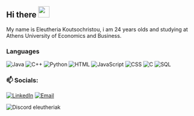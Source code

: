 ## Hi there <img src="https://raw.githubusercontent.com/MartinHeinz/MartinHeinz/master/wave.gif" width="30px" height="30px" />

My name is Eleutheria Koutsochristou, i am 24 years olds and studying at Athens University of Economics and Business.
### Languages

![Java](https://img.shields.io/badge/-Java-000?&logo=Java&logoColor=logoColor=007396)
![C++](https://img.shields.io/badge/-C++-000?&logo=c%2b%2b&logoColor=00599C)
![Python](https://img.shields.io/badge/-Python-000?&logo=Python)
![HTML](https://img.shields.io/badge/-HTML-000?&logo=HTML5)
![JavaScript](https://img.shields.io/badge/-JavaScript-000?&logo=JavaScript)
![CSS](https://img.shields.io/badge/-CSS-000?&logo=CSS3)
![C](https://img.shields.io/badge/-C-000?&logo=C)
![SQL](https://img.shields.io/badge/-SQL-000?&logo=MySQL)

### 📫 Socials:

[![LinkedIn](https://img.shields.io/badge/-LinkedIn-000?&logo=LinkedIn&logoColor=0077B5)](https://www.linkedin.com/in/eleutheria-koutsochristou)
[![Email](https://img.shields.io/badge/-Email-000?&logo=Gmail&logoColor=white)](mailto:koutsochristou.eleutheria@gmail.com)

![Discord](https://img.shields.io/badge/-Discord-000?&logo=Discord&logoColor=white) eleutheriak
